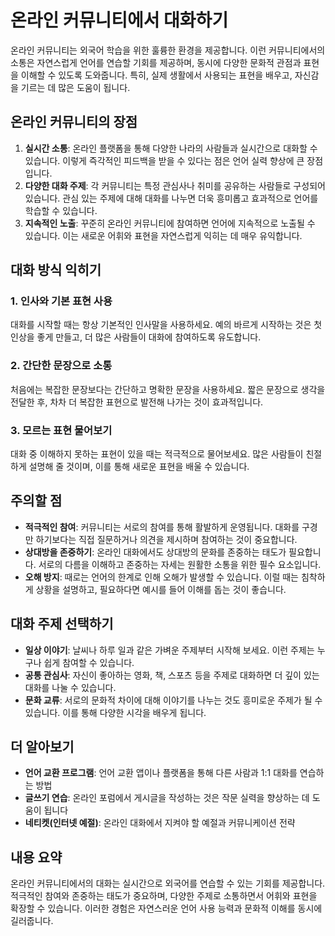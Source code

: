 # 온라인 커뮤니티에서 대화하기

온라인 커뮤니티는 외국어 학습을 위한 훌륭한 환경을 제공합니다. 이런 커뮤니티에서의 소통은 자연스럽게 언어를 연습할 기회를 제공하며, 동시에 다양한 문화적 관점과 표현을 이해할 수 있도록 도와줍니다. 특히, 실제 생활에서 사용되는 표현을 배우고, 자신감을 기르는 데 많은 도움이 됩니다.

## 온라인 커뮤니티의 장점

1. **실시간 소통**: 온라인 플랫폼을 통해 다양한 나라의 사람들과 실시간으로 대화할 수 있습니다. 이렇게 즉각적인 피드백을 받을 수 있다는 점은 언어 실력 향상에 큰 장점입니다.
2. **다양한 대화 주제**: 각 커뮤니티는 특정 관심사나 취미를 공유하는 사람들로 구성되어 있습니다. 관심 있는 주제에 대해 대화를 나누면 더욱 흥미롭고 효과적으로 언어를 학습할 수 있습니다.
3. **지속적인 노출**: 꾸준히 온라인 커뮤니티에 참여하면 언어에 지속적으로 노출될 수 있습니다. 이는 새로운 어휘와 표현을 자연스럽게 익히는 데 매우 유익합니다.

## 대화 방식 익히기

### 1. 인사와 기본 표현 사용
대화를 시작할 때는 항상 기본적인 인사말을 사용하세요. 예의 바르게 시작하는 것은 첫인상을 좋게 만들고, 더 많은 사람들이 대화에 참여하도록 유도합니다.

### 2. 간단한 문장으로 소통
처음에는 복잡한 문장보다는 간단하고 명확한 문장을 사용하세요. 짧은 문장으로 생각을 전달한 후, 차차 더 복잡한 표현으로 발전해 나가는 것이 효과적입니다.

### 3. 모르는 표현 물어보기
대화 중 이해하지 못하는 표현이 있을 때는 적극적으로 물어보세요. 많은 사람들이 친절하게 설명해 줄 것이며, 이를 통해 새로운 표현을 배울 수 있습니다.

## 주의할 점

- **적극적인 참여**: 커뮤니티는 서로의 참여를 통해 활발하게 운영됩니다. 대화를 구경만 하기보다는 직접 질문하거나 의견을 제시하며 참여하는 것이 중요합니다.
- **상대방을 존중하기**: 온라인 대화에서도 상대방의 문화를 존중하는 태도가 필요합니다. 서로의 다름을 이해하고 존중하는 자세는 원활한 소통을 위한 필수 요소입니다.
- **오해 방지**: 때로는 언어의 한계로 인해 오해가 발생할 수 있습니다. 이럴 때는 침착하게 상황을 설명하고, 필요하다면 예시를 들어 이해를 돕는 것이 좋습니다.

## 대화 주제 선택하기

- **일상 이야기**: 날씨나 하루 일과 같은 가벼운 주제부터 시작해 보세요. 이런 주제는 누구나 쉽게 참여할 수 있습니다.
- **공통 관심사**: 자신이 좋아하는 영화, 책, 스포츠 등을 주제로 대화하면 더 깊이 있는 대화를 나눌 수 있습니다.
- **문화 교류**: 서로의 문화적 차이에 대해 이야기를 나누는 것도 흥미로운 주제가 될 수 있습니다. 이를 통해 다양한 시각을 배우게 됩니다.

## 더 알아보기

- **언어 교환 프로그램**: 언어 교환 앱이나 플랫폼을 통해 다른 사람과 1:1 대화를 연습하는 방법
- **글쓰기 연습**: 온라인 포럼에서 게시글을 작성하는 것은 작문 실력을 향상하는 데 도움이 됩니다
- **네티켓(인터넷 예절)**: 온라인 대화에서 지켜야 할 예절과 커뮤니케이션 전략

## 내용 요약

온라인 커뮤니티에서의 대화는 실시간으로 외국어를 연습할 수 있는 기회를 제공합니다. 적극적인 참여와 존중하는 태도가 중요하며, 다양한 주제로 소통하면서 어휘와 표현을 확장할 수 있습니다. 이러한 경험은 자연스러운 언어 사용 능력과 문화적 이해를 동시에 길러줍니다.